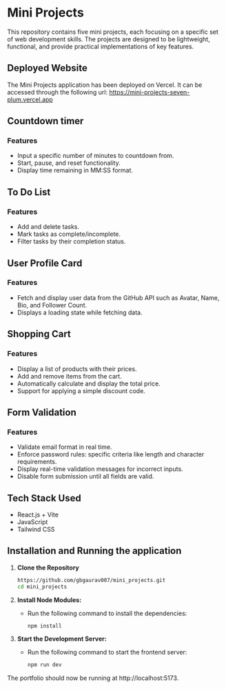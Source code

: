 # Mini Projects

This repository contains five mini projects, each focusing on a specific set of web development skills. The projects are designed to be lightweight, functional, and provide practical implementations of key features.

## Deployed Website

The Mini Projects application has been deployed on Vercel. It can be accessed through the following url: https://mini-projects-seven-plum.vercel.app

## Countdown timer

### Features

- Input a specific number of minutes to countdown from.
- Start, pause, and reset functionality.
- Display time remaining in MM:SS format.

## To Do List

### Features

- Add and delete tasks.
- Mark tasks as complete/incomplete.
- Filter tasks by their completion status.

## User Profile Card

### Features

- Fetch and display user data from the GitHub API such as Avatar, Name, Bio, and Follower Count.
- Displays a loading state while fetching data.

## Shopping Cart

### Features

- Display a list of products with their prices.
- Add and remove items from the cart.
- Automatically calculate and display the total price.
- Support for applying a simple discount code.

## Form Validation

### Features

- Validate email format in real time.
- Enforce password rules: specific criteria like length and character requirements.
- Display real-time validation messages for incorrect inputs.
- Disable form submission until all fields are valid.

## Tech Stack Used

  - React.js + Vite
  - JavaScript
  - Tailwind CSS

## Installation and Running the application

1. **Clone the Repository**

   ```bash
   https://github.com/gbgaurav007/mini_projects.git
   cd mini_projects
   ```

2. **Install Node Modules:**
    - Run the following command to install the dependencies:
      ```sh
      npm install
      ```

3. **Start the Development Server:**
    - Run the following command to start the frontend server:
      ```sh
      npm run dev
      ```

The portfolio should now be running at http://localhost:5173.
